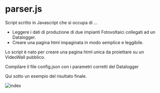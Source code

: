 # parser.js
Script scritto in Javascript che si occupa di ... 
- Leggere i dati di produzione di due impianti Fotovoltaici collegati ad un Datalogger.
- Creare una pagina html impaginata in modo semplice e leggibile.

Lo script è nato per creare una pagina html unica da proiettare su un VideoWall pubblico.

Compilare il file config.json con i parametri corretti del Datalogger

Qui sotto un esempio del risultato finale.

![index](https://user-images.githubusercontent.com/87998974/211216718-b7c0cb6c-4d56-455e-8640-7e0dfe8d35e7.png)
